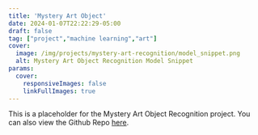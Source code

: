 ```yaml
---
title: 'Mystery Art Object'
date: 2024-01-07T22:22:29-05:00
draft: false
tag: ["project","machine learning","art"]
cover:
  image: /img/projects/mystery-art-recognition/model_snippet.png
  alt: Mystery Art Object Recognition Model Snippet
params:
  cover:
    responsiveImages: false
    linkFullImages: true
---
```

This is a placeholder for the Mystery Art Object Recognition project.
You can also view the Github Repo [here](https://github.com/Yuhan-Wang-yw/Mystery-Art-Object-Recognizer). 
